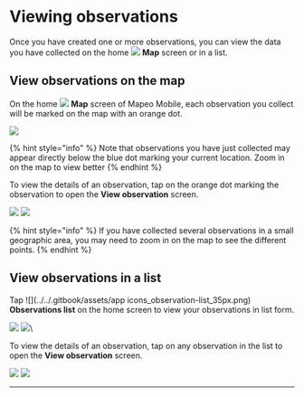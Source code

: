 # Viewing observations

Once you have created one or more observations, you can view the data you have collected on the home ![](../../.gitbook/assets/app-icons\_Map\_view.png) **Map** screen or in a list.

## View observations on the map

On the home ![](../../.gitbook/assets/app-icons\_Map\_view.png) **Map** screen of Mapeo Mobile, each observation you collect will be marked on the map with an orange dot.&#x20;

![](../../.gitbook/assets/Home\_map\_screen\_with\_data.jpg) &#x20;

{% hint style="info" %}
Note that observations you have just collected may appear directly below the blue dot marking your current location. Zoom in on the map to view better
{% endhint %}

To view the details of an observation, tap on the orange dot marking the observation to open the **View observation** screen.&#x20;

![](../../.gitbook/assets/Homescreen-tap\_observation\_dot.jpg)  ![](../../.gitbook/assets/View\_observation\_screen.jpg)

{% hint style="info" %}
If you have collected several observations in a small geographic area, you may need to zoom in on the map to see the different points.
{% endhint %}

## View observations in a list

Tap ![](../../.gitbook/assets/app icons\_observation-list\_35px.png) **Observations list** on the home screen to view your observations in list form.

![](../../.gitbook/assets/Homescreen-Observations\_list\_button.jpg)  ![](../../.gitbook/assets/Observations\_list\_screen.jpg)\


To view the details of an observation, tap on any observation in the list to open the **View observation** screen.&#x20;

![](../../.gitbook/assets/Mm\_Observations\_list\_screen-select\_obs.jpg)  ![](../../.gitbook/assets/View\_observation\_screen.jpg)

****
